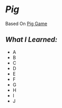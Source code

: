 # *Pig*
Based On [Pig Game](https://en.wikipedia.org/wiki/Pig_(dice_game))

## *What I Learned:*

* A
* B
* C
* D
* E
* F
* G
* H
* I
* J

